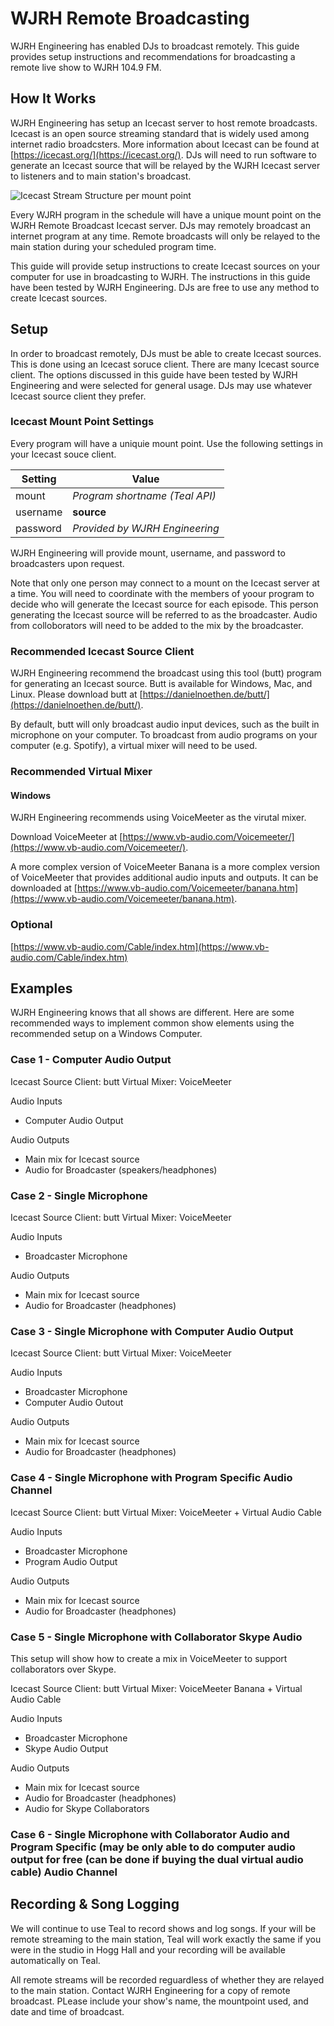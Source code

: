 # WJRH Remote Broadcasting
WJRH Engineering has enabled DJs to broadcast remotely. This guide provides setup instructions and recommendations for broadcasting a remote live show to WJRH 104.9 FM. 

## How It Works
WJRH Engineering has setup an Icecast server to host remote broadcasts. Icecast is an open source streaming standard that is widely used among internet radio broadcsters. More information about Icecast can be found at [https://icecast.org/](https://icecast.org/). DJs will need to run software to generate an Icecast source that will be relayed by the WJRH Icecast server to listeners and to main station's broadcast.

![Icecast Stream Structure per mount point](https://lh3.googleusercontent.com/proxy/OI2e8wE529ZBGwqpBfHAHtVki5aAjqdqlfoZrwfo4Y_MaNAXzbJMSIPMv-d2TUO7uPyleVqGinCLaz38aPEfLtlCI5D6AA)

Every WJRH program in the schedule will have a unique mount point on the WJRH Remote Broadcast Icecast server. DJs may remotely broadcast an internet program at any time. Remote broadcasts will only be relayed to the main station during your scheduled program time.

This guide will provide setup instructions to create Icecast sources on your computer for use in broadcasting to WJRH. The instructions in this guide have been tested by WJRH Engineering. DJs are free to use any method to create Icecast sources.

## Setup
In order to broadcast remotely, DJs must be able to create Icecast sources. This is done using an Icecast soruce client. There are many Icecast source client. The options discussed in this guide have been tested by WJRH Engineering and were selected for general usage. DJs may use whatever Icecast source client they prefer.

### Icecast Mount Point Settings
Every program will have a uniquie mount point. Use the following settings in your Icecast souce client.

|Setting|Value|
|-------|-----|
|mount|*Program shortname (Teal API)*|
|username|**source**|
|password|*Provided by WJRH Engineering*|

WJRH Engineering will provide mount, username, and password to broadcasters upon request.

Note that only one person may connect to a mount on the Icecast server at a time. You will need to coordinate with the members of yoour program to decide who will generate the Icecast source for each episode. This person generating the Icecast source will be referred to as the broadcaster. Audio from colloborators will need to be added to the mix by the broadcaster.


### Recommended Icecast Source Client
WJRH Engineering recommend the broadcast using this tool (butt) program for generating an Icecast source. Butt is available for Windows, Mac, and Linux. Please download butt at [https://danielnoethen.de/butt/](https://danielnoethen.de/butt/). 


By default, butt will only broadcast audio input devices, such as the built in microphone on your computer. To broadcast from audio programs on your computer (e.g. Spotify), a virtual mixer will need to be used.

### Recommended Virtual Mixer

#### Windows 
WJRH Engineering recommends using VoiceMeeter as the virutal mixer. 

Download VoiceMeeter at [https://www.vb-audio.com/Voicemeeter/](https://www.vb-audio.com/Voicemeeter/).

A more complex version of VoiceMeeter Banana is a more complex version of VoiceMeeter that provides additional audio inputs and outputs. It can be downloaded at [https://www.vb-audio.com/Voicemeeter/banana.htm](https://www.vb-audio.com/Voicemeeter/banana.htm).



### Optional
[https://www.vb-audio.com/Cable/index.htm](https://www.vb-audio.com/Cable/index.htm)

## Examples
WJRH Engineering knows that all shows are different. Here are some recommended ways to implement common show elements using the recommended setup on a Windows Computer.

### Case 1 - Computer Audio Output
Icecast Source Client: butt
Virtual Mixer: VoiceMeeter

Audio Inputs
- Computer Audio Output

Audio Outputs
- Main mix for Icecast source
- Audio for Broadcaster (speakers/headphones)

### Case 2 - Single Microphone
Icecast Source Client: butt
Virtual Mixer: VoiceMeeter

Audio Inputs
- Broadcaster Microphone

Audio Outputs
- Main mix for Icecast source
- Audio for Broadcaster (headphones)

### Case 3 - Single Microphone with Computer Audio Output
Icecast Source Client: butt
Virtual Mixer: VoiceMeeter

Audio Inputs
- Broadcaster Microphone
- Computer Audio Outout

Audio Outputs
- Main mix for Icecast source
- Audio for Broadcaster (headphones)

### Case 4 - Single Microphone with Program Specific Audio Channel
Icecast Source Client: butt
Virtual Mixer: VoiceMeeter + Virtual Audio Cable

Audio Inputs
- Broadcaster Microphone
- Program Audio Output

Audio Outputs
- Main mix for Icecast source
- Audio for Broadcaster (headphones)

### Case 5 - Single Microphone with Collaborator Skype Audio
This setup will show how to create a mix in VoiceMeeter to support collaborators over Skype.

Icecast Source Client: butt
Virtual Mixer: VoiceMeeter Banana + Virtual Audio Cable

Audio Inputs
- Broadcaster Microphone
- Skype Audio Output

Audio Outputs
- Main mix for Icecast source
- Audio for Broadcaster (headphones)
- Audio for Skype Collaborators

### Case 6 - Single Microphone with Collaborator Audio and Program Specific (may be only able to do computer audio output for free (can be done if buying the dual virtual audio cable) Audio Channel 



## Recording & Song Logging
We will continue to use Teal to record shows and log songs. If your will be remote streaming to the main station, Teal will work exactly the same if you were in the studio in Hogg Hall and your recording will be available automatically on Teal.

All remote streams will be recorded reguardless of whether they are relayed to the main station. Contact WJRH Engineering for a copy of remote broadcast. PLease include your show's name, the mountpoint used, and date and time of broadcast.
